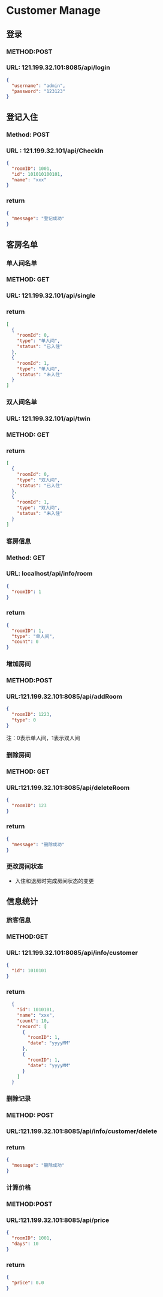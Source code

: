 # Customer Manage

## 登录

### METHOD:POST
### URL: 121.199.32.101:8085/api/login

```json
{
  "username": "admin",
  "password": "123123"
}
```

## 登记入住

### Method: POST
### URL : 121.199.32.101/api/CheckIn

```json
{
  "roomID": 1001,
  "id": 101010100101,
  "name": "xxx"
}
```

### return
```json
{
  "message": "登记成功"
}
```

## 客房名单

### 单人间名单

### METHOD: GET
### URL: 121.199.32.101/api/single

### return
```json
[
  {
    "roomId": 0,
    "type": "单人间",
    "status": "已入住"
  },
  {
    "roomId": 1,
    "type": "单人间",
    "status": "未入住"
  }
]
```

### 双人间名单

### URL: 121.199.32.101/api/twin
### METHOD: GET

### return

```json
[
  {
    "roomId": 0,
    "type": "双人间",
    "status": "已入住"
  },
  {
    "roomId": 1,
    "type": "双人间",
    "status": "未入住"
  }
]
```

### 客房信息

### Method: GET
### URL: localhost/api/info/room

```json
{
  "roomID": 1
}
```

### return

```json
{
  "roomID": 1,
  "type": "单人间",
  "count": 0
}
```

### 增加房间
### METHOD:POST
### URL:121.199.32.101:8085/api/addRoom
```json
{
  "roomID": 1223,
  "type": 0
}
```
注：0表示单人间，1表示双人间

### 删除房间

### METHOD: GET
### URL:121.199.32.101:8085/api/deleteRoom

```json
{
  "roomID": 123
}
```

### return
```json
{
  "message": "删除成功"
}
```
### 更改房间状态

* 入住和退房时完成房间状态的变更

## 信息统计

### 旅客信息

### METHOD:GET
### URL: 121.199.32.101:8085/api/info/customer

```json
{
  "id": 1010101
}
```

### return
```json
  {
    "id": 1010101,
    "name": "xxx",
    "count": 10,
    "record": [
      {
        "roomID": 1,
        "date": "yyyyMM"
      },
      {
        "roomID": 1,
        "date": "yyyyMM"
      }
    ]
  }
```

### 删除记录

### METHOD: POST
### URL:121.199.32.101:8085/api/info/customer/delete

### return
```json
{
  "message": "删除成功"
}
```

### 计算价格

### METHOD:POST
### URL:121.199.32.101:8085/api/price


```json
{
  "roomID": 1001,
  "days": 10
}
```

### return
```json
{
  "price": 0.0
}
```
